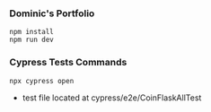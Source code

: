 ### Dominic's Portfolio
```
npm install
npm run dev
```

### Cypress Tests Commands
```
npx cypress open
```
- test file located at cypress/e2e/CoinFlaskAllTest

